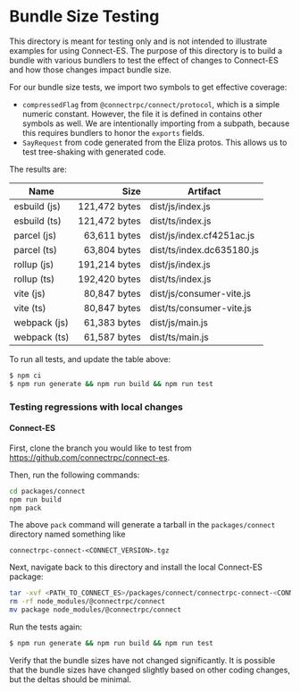 Bundle Size Testing
========================================

This directory is meant for testing only and is not intended to illustrate examples for
using Connect-ES. The purpose of this directory is to build a bundle with various bundlers
to test the effect of changes to Connect-ES and how those changes impact bundle size.

For our bundle size tests, we import two symbols to get effective coverage:

* `compressedFlag` from `@connectrpc/connect/protocol`, which is a simple numeric constant. However, the file it is 
defined in contains other symbols as well. We are intentionally importing from a subpath, because this requires bundlers
to honor the `exports` fields.
* `SayRequest` from code generated from the Eliza protos. This allows us to test tree-shaking with generated code.

The results are:

<!--- RESULTS-START -->
| Name | Size | Artifact |
|------|-----:|----------|
| esbuild (js) | 121,472 bytes | dist/js/index.js |
| esbuild (ts) | 121,472 bytes | dist/ts/index.js |
| parcel (js) | 63,611 bytes | dist/js/index.cf4251ac.js |
| parcel (ts) | 63,804 bytes | dist/ts/index.dc635180.js |
| rollup (js) | 191,214 bytes | dist/js/index.js |
| rollup (ts) | 192,420 bytes | dist/ts/index.js |
| vite (js) | 80,847 bytes | dist/js/consumer-vite.js |
| vite (ts) | 80,847 bytes | dist/ts/consumer-vite.js |
| webpack (js) | 61,383 bytes | dist/js/main.js |
| webpack (ts) | 61,587 bytes | dist/ts/main.js |
<!--- RESULTS-END -->

To run all tests, and update the table above:

```bash
$ npm ci
$ npm run generate && npm run build && npm run test
```

### Testing regressions with local changes

#### Connect-ES

First, clone the branch you would like to test from https://github.com/connectrpc/connect-es.

Then, run the following commands:

```bash
cd packages/connect
npm run build
npm pack
```

The above `pack` command will generate a tarball in the `packages/connect` directory named something like

```
connectrpc-connect-<CONNECT_VERSION>.tgz
```

Next, navigate back to this directory and install the local Connect-ES package:

```bash
tar -xvf <PATH_TO_CONNECT_ES>/packages/connect/connectrpc-connect-<CONNECT_VERSION>.tgz
rm -rf node_modules/@connectrpc/connect
mv package node_modules/@connectrpc/connect
```

Run the tests again:

```bash
$ npm run generate && npm run build && npm run test
```

Verify that the bundle sizes have not changed significantly. It is possible that the bundle sizes have changed slightly
based on other coding changes, but the deltas should be minimal.
